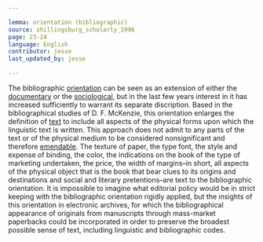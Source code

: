 ```yaml
---

lemma: orientation (bibliographic)
source: shillingsburg_scholarly_1996
page: 23-24
language: English
contributor: jesse
last_updated_by: jesse

---
```

The bibliographic [orientation](orientationFormal.html) can be seen as an extension of either the [documentary](orientationFormal.html) or the [sociological](orientationSociological.html), but in the last few years interest in it has increased sufficiently to warrant its separate discription. Based in the bibliographical studies of D. F. McKenzie, this orientation enlarges the definition of [text](text.html) to include all aspects of the physical forms upon which the linguistic text is written. This approach does not admit to any parts of the text or of the physical medium to be considered nonsignificant and therefore [emendable](textEmended.html). The texture of paper, the type font, the style and expense of binding, the color, the indications on the book of the type of marketing undertaken, the price, the width of margins–in short, all aspects of the physical object that is the book that bear clues to its origins and destinations and social and literary pretentions–are text to the bibliographic orientation. It is impossible to imagine what editorial policy would be in strict keeping with the bibliographic orientation rigidly applied, but the insights of this orientation in electronic archives, for which the bibliographical appearance of originals from manuscripts through mass-market paperbacks could be incorporated in order to preserve the broadest possible sense of text, including linguistic and bibliographic codes.

